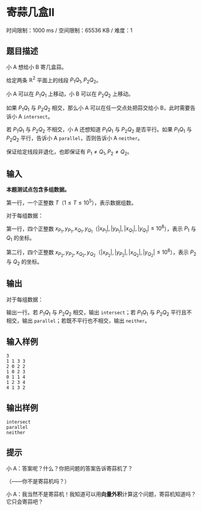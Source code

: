 # 寄蒜几盒II

时间限制：1000 ms / 空间限制：65536 KB / 难度：1

## 题目描述

小 A 想给小 B 寄几盒蒜。

给定两条 $\mathbb{R}^2$ 平面上的线段 $P_1Q_1,\, P_2Q_2$。

小 A 可以在 $P_1Q_1$ 上移动，小 B 可以在 $P_2Q_2$ 上移动。

如果 $P_1Q_1$ 与 $P_2Q_2$ 相交，那么小 A 可以在任一交点处把蒜交给小 B，此时需要告诉小 A `intersect`。

若 $P_1Q_1$ 与 $P_2Q_2$ 不相交，小 A 还想知道 $P_1Q_1$ 与 $P_2Q_2$ 是否平行。如果 $P_1Q_1$ 与 $P_2Q_2$ 平行，告诉小 A `parallel`，否则告诉小 A `neither`。

保证给定线段非退化，也即保证有 $P_1\neq Q_1,\,P_2\neq Q_2$。

## 输入

**本题测试点包含多组数据。**

第一行，一个正整数 $T$（$1\leq T\leq 10^5$），表示数据组数。

对于每组数据：

第一行，四个正整数 $x_{P_1}, y_{P_1}, x_{Q_1}, y_{Q_1}$（$|x_{P_1}|, |y_{P_1}|, |x_{Q_1}|, |y_{Q_1}| \leq 10^8$），表示 $P_1$ 与 $Q_1$ 的坐标。

第二行，四个正整数 $x_{P_2}, y_{P_2}, x_{Q_2}, y_{Q_2}$（$|x_{P_2}|, |y_{P_2}|, |x_{Q_2}|, |y_{Q_2}| \leq 10^8$），表示 $P_2$ 与 $Q_2$ 的坐标。

## 输出

对于每组数据：

输出一行。若 $P_1Q_1$ 与 $P_2Q_2$ 相交，输出 `intersect`；若 $P_1Q_1$ 与 $P_2Q_2$ 平行且不相交，输出 `parallel`；若既不平行也不相交，输出 `neither`。

## 输入样例

    3
    1 1 3 3
    2 0 2 2
    1 0 2 3
    0 1 1 4
    1 2 3 4
    4 1 3 2

## 输出样例

    intersect
    parallel
    neither

## 提示

小 A：答案呢？什么？你把问题的答案告诉寄蒜机了？

（——你不是寄蒜机吗？）

小 A：我当然不是寄蒜机！我知道可以用**向量外积**计算这个问题，寄蒜机知道吗？它只会寄蒜吧？
